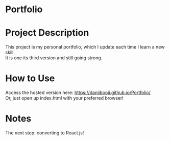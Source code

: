 # Portfolio

# Project Description
This project is my personal portfolio, which I update each time I learn a new skill.<br>
It is one its third version and still going strong.<br>

# How to Use
Access the hosted version here: https://daniibooii.github.io/Portfolio/<br>
Or, just open up index.html with your preferred browser!<br>

# Notes
The next step: converting to React.js!<br>
